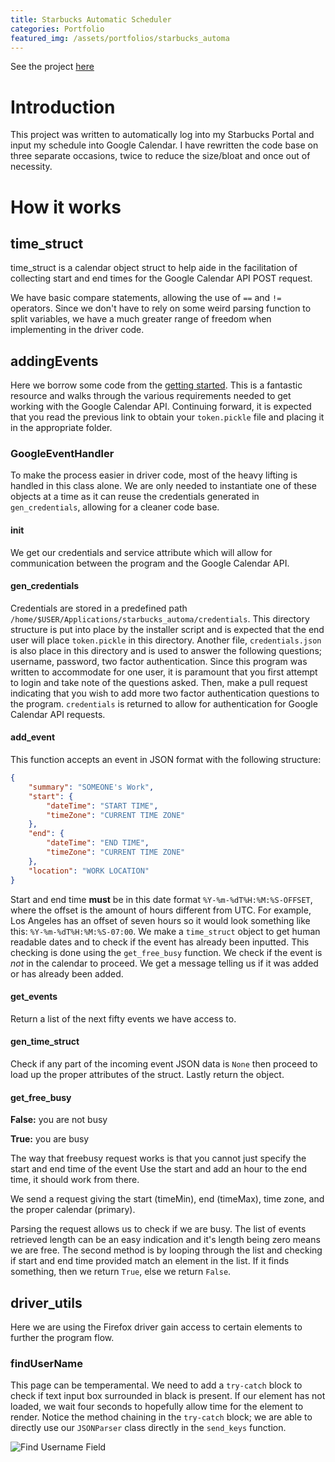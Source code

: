 ```yaml
---
title: Starbucks Automatic Scheduler
categories: Portfolio
featured_img: /assets/portfolios/starbucks_automa
---
```


See the project [here](https://github.com/JaredDyreson/starbucks_automa_production)

# Introduction

This project was written to automatically log into my Starbucks Portal and input my schedule into Google Calendar. I have rewritten the code base on three separate occasions, twice to reduce the size/bloat and once out of necessity.

# How it works

## time_struct

time_struct is a calendar object struct to help aide in the facilitation of collecting start and end times for the Google Calendar API POST request.

We have basic compare statements, allowing the use of `==` and `!=` operators. 
Since we don't have to rely on some weird parsing function to split variables, we have a much greater range of freedom when implementing in the driver code.

## addingEvents

Here we borrow some code from the [getting started](https://developers.google.com/calendar/quickstart/python). This is a fantastic resource and walks through the various requirements needed to get working with the Google Calendar API. Continuing forward, it is expected that you read the previous link to obtain your `token.pickle` file and placing it in the appropriate folder.

### GoogleEventHandler

To make the process easier in driver code, most of the heavy lifting is handled in this class alone. 
We are only needed to instantiate one of these objects at a time as it can reuse the credentials generated in `gen_credentials`, allowing for a cleaner code base.


#### __init__

We get our credentials and service attribute which will allow for communication between the program and the Google Calendar API.

#### gen_credentials

Credentials are stored in a predefined path `/home/$USER/Applications/starbucks_automa/credentials`.
This directory structure is put into place by the installer script and is expected that the end user will place `token.pickle` in this directory. 
Another file, `credentials.json` is also place in this directory and is used to answer the following questions; username, password, two factor authentication. 
Since this program was written to accommodate for one user, it is paramount that you first attempt to login and take note of the questions asked. 
Then, make a pull request indicating that you wish to add more two factor authentication questions to the program.
`credentials` is returned to allow for authentication for Google Calendar API requests.

#### add_event

This function accepts an event in JSON format with the following structure:

```json
{
    "summary": "SOMEONE's Work",
    "start": {
        "dateTime": "START TIME",
        "timeZone": "CURRENT TIME ZONE"
    },
    "end": {
        "dateTime": "END TIME",
        "timeZone": "CURRENT TIME ZONE"
    },
    "location": "WORK LOCATION"
}
```
Start and end time **must** be in this date format `%Y-%m-%dT%H:%M:%S-OFFSET`, where the offset is the amount of hours different from UTC. 
For example, Los Angeles has an offset of seven hours so it would look something like this: `%Y-%m-%dT%H:%M:%S-07:00`.
We make a `time_struct` object to get human readable dates and to check if the event has already been inputted. This checking is done using the `get_free_busy` function. We check if the event is *not* in the calendar to proceed. We get a message telling us if it was added or has already been added.

#### get_events

Return a list of the next fifty events we have access to.

#### gen_time_struct

Check if any part of the incoming event JSON data is `None` then proceed to load up the proper attributes of the struct.
Lastly return the object.

#### get_free_busy

**False:** you are not busy

**True:** you are busy

The way that freebusy request works is that you cannot just specify the start and end time of the event
Use the start and add an hour to the end time, it should work from there.

We send a request giving the start (timeMin), end (timeMax), time zone, and the proper calendar (primary).

Parsing the request allows us to check if we are busy.
The list of events retrieved length can be an easy indication and it's length being zero means we are free.
The second method is by looping through the list and checking if start and end time provided match an element in the list.
If it finds something, then we return `True`, else we return `False`.

## driver_utils

Here we are using the Firefox driver gain access to certain elements to further the program flow.

### findUserName

This page can be temperamental.
We need to add a `try-catch` block to check if text input box surrounded in black is present.
If our element has not loaded, we wait four seconds to hopefully allow time for the element to render.
Notice the method chaining in the `try-catch` block; we are able to directly use our `JSONParser` class directly in the `send_keys` function.


![Find Username Field](https://jareddyreson.github.io/assets/starbucks/first_landing_page)
